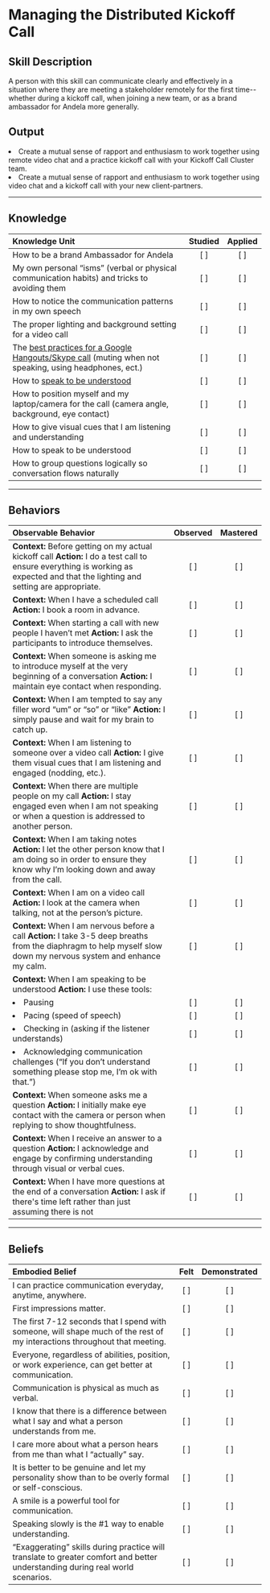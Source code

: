 # Managing the Distributed Kickoff Call


## Skill Description
A person with this skill can communicate clearly and effectively in a situation where they are meeting a stakeholder remotely for the first time-- whether during a kickoff call, when joining a new team, or as a brand ambassador for Andela more generally.


## Output
<li> Create a mutual sense of rapport and enthusiasm to work together using remote video chat and a practice kickoff call with your Kickoff Call Cluster team. </li>
<li> Create a mutual sense of rapport and enthusiasm to work together using video chat and a kickoff call with your new client-partners. </li>


----------
## Knowledge


| Knowledge Unit   |      Studied      | Applied |
|:-------------|:------------------:|:--------:|
| How to be a brand Ambassador for Andela | [ ] | [ ]  |
| My own personal “isms” (verbal or physical communication habits) and tricks to avoiding them  | [ ] | [ ]  |
| How to notice the communication patterns in my own speech | [ ] | [ ]  |
| The proper lighting and background setting for a video call | [ ] | [ ]  |
| The [best practices for a Google Hangouts/Skype call](https://github.com/andela/learningmap/tree/master/Phase-C/Entry-level%20Developer/Curriculum/49%20-%20Skype%20(Hangouts)) (muting when not speaking, using headphones, ect.) | [ ] | [ ]  |
| How to [speak to be understood](https://github.com/andela/learningmap/tree/master/Phase-B/Curriculum/15%20-%20Speaking%20to%20be%20Understood)| [ ] | [ ]  |
| How to position myself and my laptop/camera for the call (camera angle, background, eye contact)  | [ ] | [ ]  |
| How to give visual cues that I am listening and understanding | [ ] | [ ]  |
| How to speak to be understood| [ ] | [ ]  |
| How to group questions logically so conversation flows naturally | [ ] | [ ]  |



----------


## Behaviors

| Observable Behavior   |      Observed      | Mastered |
|:-------------|:------------------:|:--------:|
| **Context:** Before getting on my actual kickoff call **Action:** I do a test call to ensure everything is working as expected and that the lighting and setting are appropriate. | [ ] | [ ]  |
| **Context:** When I have a scheduled call **Action:** I book a room in advance. | [ ] | [ ]  |
| **Context:** When starting a call with new people I haven’t met  **Action:** I ask the participants to introduce themselves. | [ ] | [ ]  |
| **Context:** When someone is asking me to introduce myself at the very beginning of a conversation  **Action:** I maintain eye contact when responding.  | [ ] | [ ]  |
| **Context:** When I am tempted to say any filler word “um” or “so” or “like” **Action:** I simply pause and wait for my brain to catch up. | [ ] | [ ]  |
| **Context:** When I am listening to someone over a video call  **Action:** I give them visual cues that I am listening and engaged (nodding, etc.). | [ ] | [ ]  |
| **Context:** When there are multiple people on my call **Action:** I stay engaged even when I am not speaking or when a question is addressed to another person. | [ ] | [ ]  |
| **Context:** When I am taking notes  **Action:** I let the other person know that I am doing so in order to ensure they know why I’m looking down and away from the call. | [ ] | [ ]  |
| **Context:** When I am on a video call **Action:** I look at the camera when talking, not at the person’s picture. | [ ] | [ ]  |
| **Context:** When I am nervous before a call **Action:** I take 3-5 deep breaths from the diaphragm to help myself slow down my nervous system and enhance my calm. | [ ] | [ ]  |
| **Context:** When I am speaking to be understood  **Action:** I use these tools: 
|<li> Pausing </li> | [ ] | [ ]  |
|<li> Pacing (speed of speech)</li> | [ ] | [ ]  |
|<li> Checking in (asking if the listener understands) </li> | [ ] | [ ]  |
|<li> Acknowledging communication challenges (“If you don’t understand something please stop me, I’m ok with that.”)</li> | [ ] | [ ]  |
| **Context:** When someone asks me a question  **Action:** I initially make eye contact with the camera or person when replying to show thoughtfulness. | [ ] | [ ]  |
| **Context:** When I receive an answer to a question **Action:** I acknowledge and engage by confirming understanding through visual or verbal cues. | [ ] | [ ] |
| **Context:** When I have more questions at the end of a conversation **Action:** I ask if there's time left rather than just assuming there is not | [ ] | [ ] |

----------

## Beliefs


| Embodied Belief   |      Felt      | Demonstrated |
|:-------------|:------------------:|:--------:|
| I can practice communication everyday, anytime, anywhere. | [ ] | [ ]  |
| First impressions matter.  | [ ] | [ ]  |
| The first 7-12 seconds that I spend with someone, will shape much of the rest of my interactions throughout that meeting. | [ ] | [ ]  |
| Everyone, regardless of abilities, position, or work experience, can get better at communication.  | [ ] | [ ]  |
| Communication is physical as much as verbal. | [ ] | [ ]  |
| I know that there is a difference between what I say and what a person understands from me.  | [ ] | [ ]  |
| I care more about what a person hears from me than what I “actually” say.   | [ ] | [ ]  |
| It is better to be genuine and let my personality show than to be overly formal or self-conscious.  | [ ] | [ ]  |
| A smile is a powerful tool for communication.  | [ ] | [ ]  |
| Speaking slowly is the #1 way to enable understanding.  | [ ] | [ ]  |
| “Exaggerating” skills during practice will translate to greater comfort and better understanding during real world scenarios.  | [ ] | [ ]  |
